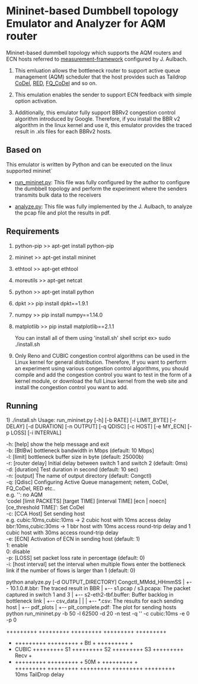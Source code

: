 Mininet-based Dumbbell topology Emulator and Analyzer for AQM router
================================================================================

Mininet-based dummbell topology which supports the AQM routers and ECN hosts
referred to [measurement-framework](https://gitlab.lrz.de/tcp-bbr/measurement-framework) configured by J. Aulbach.

  1) This emluation allows the bottleneck router to support active queue management (AQM) scheduler that the host provides such as Taildrop [CoDel](https://man7.org/linux/man-pages/man8/tc-codel.8.html), [RED](https://man7.org/linux/man-pages/man8/tc-red.8.html), [FQ_CoDel](https://man7.org/linux/man-pages/man8/tc-fq_codel.8.html) and so on.

  2) This emulation enables the sender to support ECN feedback with simple option activation.

  3) Additionally, this emulator fully support BBRv2 congestion control algorithm introduced by Google. Therefore, if you install the BBR v2 algorithm in the linux kernel and use it, this emulator provides the traced result in .xls files for each BBRv2 hosts.


Based on
--------------------------------------------------------------------------------
This emulator is written by Python and can be executed on the linux supported mininet`

- [run_mininet.py](https://github.com/syj5385/bbr_dumbbell/blob/master/run_mininet.py): This file was fully configured by the author to configure the dumbbell topology and perform the experiment where the senders transmits bulk data to the receivers

- [analyze.py](https://github.com/syj5385/bbr_dumbbell/blob/master/analyze.py): This file was fully implemented by the J. Aulbach, to analyze the pcap file and plot the results in pdf. 

Requirements
--------------------------------------------------------------------------------
1) python-pip	>> apt-get install python-pip
2) mininet	>> apt-get install mininet
3) ethtool	>> apt-get ethtool
4) moreutils	>> apt-get netcat
5) python	>> apt-get install python
6) dpkt		>> pip install dpkt==1.9.1
7) numpy	>> pip install numpy==1.14.0
8) matplotlib	>> pip install matplotlib==2.1.1

	You can install all of them using 'install.sh' shell script
	ex>  sudo ./install.sh
	
9) Only Reno and CUBIC congestion control algorithms can be used in the Linux kernel for general distribution. Therefore, If you want to perform an experiment using various congestion control algorithms, you should compile and add the congestion control you want to test in the form of a kernel module, or download the full Linux kernel from the web site and install the congestion control you want to add. 

Running
--------------------------------------------------------------------------------
<Installation>
1) ./install.sh

<Execution>
Usage: run_mininet.py [-h] [-b RATE] [-l LIMIT_BYTE] [-r DELAY] [-d DURATION] [-n OUTPUT] [-q QDISC] [-c HOST] [-e MY_ECN] [-p LOSS] [-i INTERVAL]

-h: [help]		show the help message and exit    
-b: [BtlBw]		bottleneck bandwidth in Mbps (default: 10 Mbps]    
-l: [limit]		bottleneck buffer size in byte (default: 25000b)    
-r: [router delay]	Initial delay between switch 1 and switch 2 (default: 0ms)    
-d: [duration]		Test duration in second (default: 10 sec)    
-n: [output]		The name of output directory (default: Congctl)    
-q: [Qdisc]		Configuring Active Queue management; netem, CoDel, FQ_CoDel, RED etc..    
			e.g.	'': no AQM    
				'codel [limit PACKETS] [target TIME] [interval TIME] [ecn | noecn] [ce_threshold TIME]': Set CoDel    
-c: [CCA Host]		Set sending host    
			e.g.	cubic:10ms,cubic:10ms -> 2 cubic host with 10ms access delay    
				bbr:10ms,cubic:30ms -> 1 bbr host with 10ms access round-trip delay and 1 cubic host with 30ms access round-trip delay    
-e: [ECN]		Activation of ECN in sending host (default: 1)    
			1: enable    
			0: disable    
-p: [LOSS]		set packet loss rate in percentage (default: 0)    
-i: [host interval]	set the interval when multiple flows enter the bottleneck link if the number of flows is larger than 1 (default: 0)     

<Analyze>
python analyze.py [-d OUTPUT_DIRECTORY]

<Result File>
 Congctl_MMdd_HHmmSS
 |
 +-- 10.1.0.#.bbr:	 The traced result in BBR
 |
 +-- s1.pcap / s3.pcapa: The packet captured in switch 1 and 3
 |
 +-- s2-eth2-tbf.buffer: Buffer backlog in bottleneck link 
 |
 +-- csv_data
 |   |
 |   +-- *.csv: The results for each sending host
 |
 +-- pdf_plots
     |
     +-- plt_complete.pdf: The plot for sending hosts

<Example> 
python run_mininet.py -b 50 -l 62500 -d 20 -n test -q '' -c cubic:10ms -e 0 -p 0

+++++++++	+++++++++	+++++++++	+++++++++	+++++++++    
+	+++++++++	+++++++++	+  Btl	+	+++++++++	+    
+ CUBIC	+++++++++  S1	+++++++++  S2	+++++++++  S3	+++++++++  Recv +    
+	+++++++++	+++++++++	+  50M	+	+++++++++	+	    
+++++++++	+++++++++	+++++++++	+++++++++	+++++++++    
   10ms  			TailDrop
  delay

